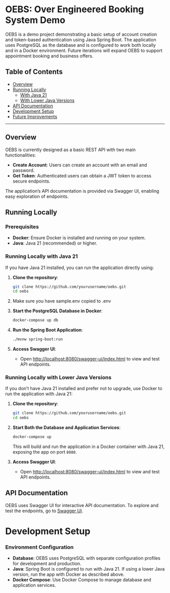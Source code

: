 # OEBS: Over Engineered Booking System Demo

OEBS is a demo project demonstrating a basic setup of account creation and token-based authentication using Java Spring Boot. The application uses PostgreSQL as the database and is configured to work both locally and in a Docker environment. Future iterations will expand OEBS to support appointment booking and business offers.

## Table of Contents
- [Overview](#overview)
- [Running Locally](#running-locally)
    - [With Java 21](#with-java-21)
    - [With Lower Java Versions](#with-lower-java-versions)
- [API Documentation](#api-documentation)
- [Development Setup](#development-setup)
- [Future Improvements](#future-improvements)

---

## Overview

OEBS is currently designed as a basic REST API with two main functionalities:
- **Create Account**: Users can create an account with an email and password.
- **Get Token**: Authenticated users can obtain a JWT token to access secure endpoints.

The application’s API documentation is provided via Swagger UI, enabling easy exploration of endpoints.

## Running Locally

### Prerequisites

- **Docker**: Ensure Docker is installed and running on your system.
- **Java**: Java 21 (recommended) or higher.

### Running Locally with Java 21

If you have Java 21 installed, you can run the application directly using:

1. **Clone the repository**:
    ```bash
    git clone https://github.com/yourusername/oebs.git
    cd oebs
    ```
2. Make sure you have sample.env copied to .env
3. **Start the PostgreSQL Database in Docker**:
    ```bash
    docker-compose up db
    ```
4. **Run the Spring Boot Application**:
    ```bash
    ./mvnw spring-boot:run
    ```

5. **Access Swagger UI**:
    - Open [http://localhost:8080/swagger-ui/index.html](http://localhost:8080/swagger-ui/index.html) to view and test API endpoints.

### Running Locally with Lower Java Versions

If you don’t have Java 21 installed and prefer not to upgrade, use Docker to run the application with Java 21:

1. **Clone the repository**:
    ```bash
    git clone https://github.com/yourusername/oebs.git
    cd oebs
    ```

2. **Start Both the Database and Application Services**:
    ```bash
    docker-compose up
    ```

   This will build and run the application in a Docker container with Java 21, exposing the app on port `8080`.

3. **Access Swagger UI**:
    - Open [http://localhost:8080/swagger-ui/index.html](http://localhost:8080/swagger-ui/index.html) to view and test API endpoints.

## API Documentation

OEBS uses Swagger UI for interactive API documentation. To explore and test the endpoints, go to [Swagger UI](http://localhost:8080/swagger-ui/index.html).

# Development Setup

### Environment Configuration

- **Database**: OEBS uses PostgreSQL with separate configuration profiles for development and production.
- **Java**: Spring Boot is configured to run with Java 21. If using a lower Java version, run the app with Docker as described above.
- **Docker Compose**: Use Docker Compose to manage database and application services.
